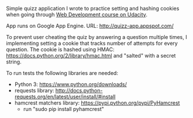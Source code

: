 Simple quizz application I wrote to practice setting and hashing cookies when going through [Web Development course on Udacity](https://www.udacity.com/course/cs253).

App runs on Google App Engine. URL: http://quizz-app.appspot.com/

To prevent user cheating the quiz by answering a question multiple times, I implementing setting a cookie
that tracks number of attempts for every question. The cookie is hashed using HMAC: https://docs.python.org/2/library/hmac.html
and "salted" with a secret string.

To run tests the following libraries are needed:

* Python 3: https://www.python.org/downloads/
* requests library: http://docs.python-requests.org/en/latest/user/install/#install
* hamcrest matchers  library: https://pypi.python.org/pypi/PyHamcrest
	- run "sudo pip install pyhamcrest"
